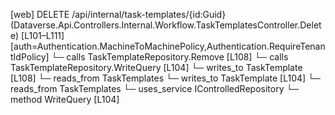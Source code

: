 [web] DELETE /api/internal/task-templates/{id:Guid}  (Dataverse.Api.Controllers.Internal.Workflow.TaskTemplatesController.Delete)  [L101–L111] [auth=Authentication.MachineToMachinePolicy,Authentication.RequireTenantIdPolicy]
  └─ calls TaskTemplateRepository.Remove [L108]
  └─ calls TaskTemplateRepository.WriteQuery [L104]
  └─ writes_to TaskTemplate [L108]
    └─ reads_from TaskTemplates
  └─ writes_to TaskTemplate [L104]
    └─ reads_from TaskTemplates
  └─ uses_service IControlledRepository<TaskTemplate>
    └─ method WriteQuery [L104]

